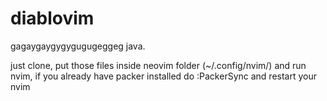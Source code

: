 # diablovim
gagaygaygygygugugeggeg java.

just clone, put those files inside neovim folder (~/.config/nvim/) and run nvim, if you already have packer installed do :PackerSync and restart your nvim
